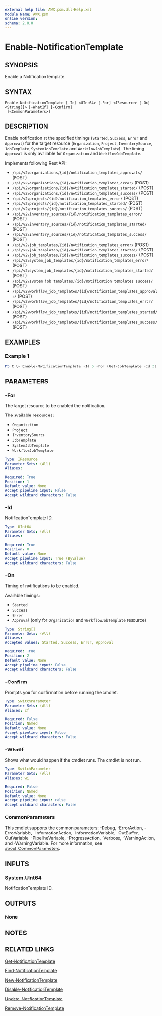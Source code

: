 ```yaml
---
external help file: AWX.psm.dll-Help.xml
Module Name: AWX.psm
online version:
schema: 2.0.0
---
```


# Enable-NotificationTemplate

## SYNOPSIS
Enable a NotificationTemplate.

## SYNTAX

```
Enable-NotificationTemplate [-Id] <UInt64> [-For] <IResource> [-On] <String[]> [-WhatIf] [-Confirm]
 [<CommonParameters>]
```

## DESCRIPTION
Enable notification at the specified timings (`Started`, `Success`, `Error` and `Approval`)
for the target resource (`Organization`, `Project`, `InventorySource`, `JobTemplate`, `SystemJobTemplate` and `WorkflowJobTemplate`).
The timing `Approval` is only available for `Organization` and `WorkflowJobTemplate`.

Implements following Rest API:  
- `/api/v2/organizations/{id}/notification_templates_approvals/` (POST)  
- `/api/v2/organizations/{id}/notification_templates_error/` (POST)  
- `/api/v2/organizations/{id}/notification_templates_started/` (POST)  
- `/api/v2/organizations/{id}/notification_templates_success/` (POST)  
- `/api/v2/projects/{id}/notification_templates_error/` (POST)  
- `/api/v2/projects/{id}/notification_templates_started/` (POST)  
- `/api/v2/projects/{id}/notification_templates_success/` (POST)  
- `/api/v2/inventory_sources/{id}/notification_templates_error/` (POST)  
- `/api/v2/inventory_sources/{id}/notification_templates_started/` (POST)  
- `/api/v2/inventory_sources/{id}/notification_templates_success/` (POST)  
- `/api/v2/job_templates/{id}/notification_templates_error/` (POST)  
- `/api/v2/job_templates/{id}/notification_templates_started/` (POST)  
- `/api/v2/job_templates/{id}/notification_templates_success/` (POST)  
- `/api/v2/system_job_templates/{id}/notification_templates_error/` (POST)  
- `/api/v2/system_job_templates/{id}/notification_templates_started/` (POST)  
- `/api/v2/system_job_templates/{id}/notification_templates_success/` (POST)  
- `/api/v2/workflow_job_templates/{id}/notification_templates_approvals/` (POST)  
- `/api/v2/workflow_job_templates/{id}/notification_templates_error/` (POST)  
- `/api/v2/workflow_job_templates/{id}/notification_templates_started/` (POST)  
- `/api/v2/workflow_job_templates/{id}/notification_templates_success/` (POST)

## EXAMPLES

### Example 1
```powershell
PS C:\> Enable-NotificationTemplate -Id 5 -For (Get-JobTemplate -Id 3) -On Success,Error
```

## PARAMETERS

### -For
The target resource to be enabled the notification.

The available resources:  
- `Organization`  
- `Project`  
- `InventorySource`  
- `JobTemplate`  
- `SystemJobTemplate`  
- `WorkflowJobTemplate`

```yaml
Type: IResource
Parameter Sets: (All)
Aliases:

Required: True
Position: 1
Default value: None
Accept pipeline input: False
Accept wildcard characters: False
```

### -Id
NotificationTemplate ID.

```yaml
Type: UInt64
Parameter Sets: (All)
Aliases:

Required: True
Position: 0
Default value: None
Accept pipeline input: True (ByValue)
Accept wildcard characters: False
```

### -On
Timing of notifications to be enabled.

Available timings:  
- `Started`  
- `Success`  
- `Error`  
- `Approval` (only for `Organization` and `WorkflowJobTemplate` resource)

```yaml
Type: String[]
Parameter Sets: (All)
Aliases:
Accepted values: Started, Success, Error, Approval

Required: True
Position: 2
Default value: None
Accept pipeline input: False
Accept wildcard characters: False
```

### -Confirm
Prompts you for confirmation before running the cmdlet.

```yaml
Type: SwitchParameter
Parameter Sets: (All)
Aliases: cf

Required: False
Position: Named
Default value: None
Accept pipeline input: False
Accept wildcard characters: False
```

### -WhatIf
Shows what would happen if the cmdlet runs.
The cmdlet is not run.

```yaml
Type: SwitchParameter
Parameter Sets: (All)
Aliases: wi

Required: False
Position: Named
Default value: None
Accept pipeline input: False
Accept wildcard characters: False
```

### CommonParameters
This cmdlet supports the common parameters: -Debug, -ErrorAction, -ErrorVariable, -InformationAction, -InformationVariable, -OutBuffer, -OutVariable, -PipelineVariable, -ProgressAction, -Verbose, -WarningAction, and -WarningVariable. For more information, see [about_CommonParameters](http://go.microsoft.com/fwlink/?LinkID=113216).

## INPUTS

### System.UInt64
NotificationTemplate ID.

## OUTPUTS

### None
## NOTES

## RELATED LINKS

[Get-NotificationTemplate](Get-NotificationTemplate.md)

[Find-NotificationTemplate](Find-NotificationTemplate.md)

[New-NotificationTemplate](New-NotificationTemplate.md)

[Disable-NotificationTemplate](Disable-NotificationTemplate.md)

[Update-NotificationTemplate](Update-NotificationTemplate.md)

[Remove-NotificationTemplate](Remove-NotificationTemplate.md)
